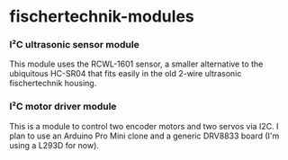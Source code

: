 # fischertechnik-modules

### I²C ultrasonic sensor module

This module uses the RCWL-1601 sensor, a smaller alternative to the ubiquitous HC-SR04 that fits easily in the old 2-wire ultrasonic fischertechnik housing.

### I²C motor driver module

This is a module to control two encoder motors and two servos via I2C. I plan to use an Arduino Pro Mini clone and a generic DRV8833 board (I'm using a L293D for now).
